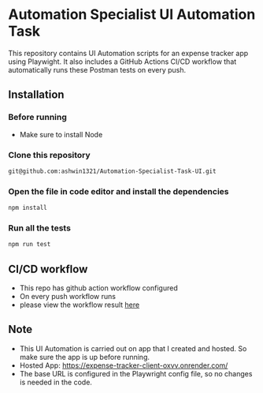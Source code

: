 
# Automation Specialist UI Automation Task

This repository contains UI Automation scripts for an expense tracker app using Playwight. It also includes a GitHub Actions CI/CD workflow that automatically runs these Postman tests on every push.

## Installation

### Before running
- Make sure to install Node

### Clone this repository
```bash
git@github.com:ashwin1321/Automation-Specialist-Task-UI.git
```

### Open the file in code editor and install the dependencies
```bash
npm install
```

### Run all the tests
```bash
npm run test
```


## CI/CD workflow
- This repo has github action workflow configured
- On every push workflow runs
- please view the workflow result [here](https://github.com/ashwin1321/Automation-Specialist-Task-UI/actions/runs/16585418553/job/46909540275)


## Note
- This UI Automation is carried out on app that I created and hosted. So make sure the app is up before running. 
- Hosted App: https://expense-tracker-client-oxvv.onrender.com/
- The base URL is configured in the Playwright config file, so no changes is needed in the code.